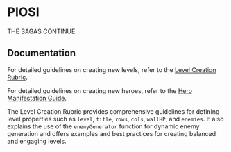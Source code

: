 # PIOSI
THE SAGAS CONTINUE

## Documentation

For detailed guidelines on creating new levels, refer to the [Level Creation Rubric](docs/level-creation.md).

For detailed guidelines on creating new heroes, refer to the [Hero Manifestation Guide](docs/hero-manifestation-guide.md).

The Level Creation Rubric provides comprehensive guidelines for defining level properties such as `level`, `title`, `rows`, `cols`, `wallHP`, and `enemies`. It also explains the use of the `enemyGenerator` function for dynamic enemy generation and offers examples and best practices for creating balanced and engaging levels.
